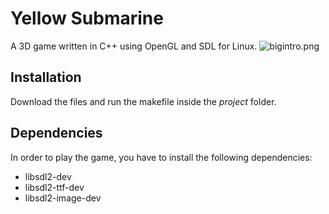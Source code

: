 # Yellow Submarine
A 3D game written in C++ using OpenGL and SDL for Linux.
![bigintro.png](https://bitbucket.org/repo/akbppge/images/4003559289-bigintro.png)
## Installation
Download the files and run the makefile inside the *project* folder.

## Dependencies
In order to play the game, you have to install the following dependencies:
* libsdl2-dev
* libsdl2-ttf-dev
* libsdl2-image-dev